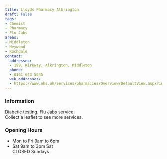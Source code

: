 ```yaml
---
title: Lloyds Pharmacy Alkrington
draft: False
tags:
- Chemist
- Pharmacy
- Flu Jabs
areas:
- Middleton
- Heywood
- Rochdale
contact:
  addresses:
  - 199, Kirkway, Alkrington, Middleton
  phone:
  - 0161 643 5645
  web_addresses:
  - https://www.nhs.uk/Services/pharmacies/Overview/DefaultView.aspx?id=5381
---
```


### Information
Diabetic testing.  Flu Jabs service.    
Collect a leaflet to see more services.


### Opening Hours
- Mon to Fri 9am to 6pm  
- Sat  9am to 3pm Sat  
CLOSED Sundays